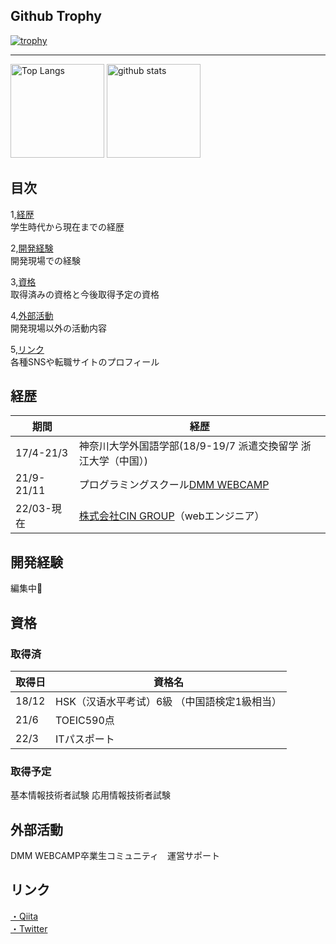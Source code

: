 ## Github Trophy
[![trophy](https://github-profile-trophy.vercel.app/?username=masaa0802&theme=onedark&column=7
)](https://github.com/ryo-ma/github-profile-trophy)

<hr>

<p align="left"> 
  <img alt="Top Langs" height="150px" src="https://github-readme-stats.vercel.app/api/top-langs/?username=masaa0802&layout=compact&show_icons=true&theme=onedark" />
  <img alt="github stats" height="150px" src="https://github-readme-stats.vercel.app/api?username=masaa0802&theme=onedark&show_icons=ture" />
</p>

## 目次

1,[経歴](#anchor1)<br>
学生時代から現在までの経歴 

2,[開発経験](#anchor2)<br>
開発現場での経験

3,[資格](#anchor3)<br>
取得済みの資格と今後取得予定の資格 

4,[外部活動](#anchor4)<br>
開発現場以外の活動内容

5,[リンク](#anchor5)<br>
各種SNSや転職サイトのプロフィール

<a id="anchor1"></a>

## 経歴
|  期間 |  経歴 |
| ---- | ---- |
| 17/4-21/3 | 神奈川大学外国語学部(18/9-19/7 派遣交換留学 浙江大学（中国）) |
| 21/9-21/11 | プログラミングスクール[DMM WEBCAMP](https://web-camp.io/) |
| 22/03-現在 | [株式会社CIN GROUP](https://www.cin-group.com)（webエンジニア） |

<a id="anchor2"></a>
## 開発経験
<a>編集中🙇</a>

<a id="anchor3"></a>
## 資格
### 取得済
|  取得日 |  資格名 |
| ---- | ---- |
| 18/12 | HSK（汉语水平考试）6級 （中国語検定1級相当） |
| 21/6 | TOEIC590点 |
| 22/3 | ITパスポート |

### 取得予定
<a>基本情報技術者試験</a>
<a>応用情報技術者試験</a>

<a id="anchor4"></a>
## 外部活動
DMM WEBCAMP卒業生コミュニティ　運営サポート

<a id="anchor5"></a>
## リンク

<a href="https://qiita.com/masaa0802">・Qiita</a><br>
<a href="https://twitter.com/mg10313273">・Twitter</a>






